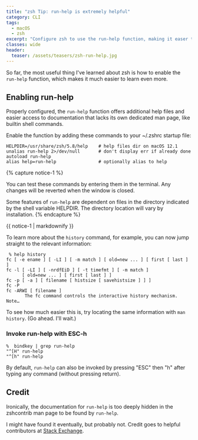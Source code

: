 ```yaml
---
title: "zsh Tip: run-help is extremely helpful"
category: CLI
tags:
  - macOS
  - zsh
excerpt: "Configure zsh to use the run-help function, making it easer to access documentation."
classes: wide
header:
  teaser: /assets/teasers/zsh-run-help.jpg
---
```


So far, the most useful thing I've learned about zsh is how to enable the `run-help` function, which makes it much easier to learn even more.

## Enabling run-help

Properly configured, the `run-help` function offers additional help files and easier access to documentation that lacks its own dedicated man page, like builtin shell commands.

Enable the function by adding these commands to your \~/.zshrc startup file:

```
HELPDIR=/usr/share/zsh/5.8/help    # help files dir on macOS 12.1
unalias run-help 2>/dev/null       # don't display err if already done
autoload run-help
alias help=run-help                # optionally alias to help
```

{% capture notice-1 %}

You can test these commands by entering them in the terminal. Any changes will be reverted when the window is closed.

Some features of `run-help` are dependent on files in the directory indicated by the shell variable HELPDIR. The directory location will vary by installation.
{% endcapture %}<div class="notice--warning">{{ notice-1 | markdownify }}</div>

To learn more about the `history` command, for example, you can now jump straight to the relevant information:

```shell
 % help history
fc [ -e ename ] [ -LI ] [ -m match ] [ old=new ... ] [ first [ last ] ]
fc -l [ -LI ] [ -nrdfEiD ] [ -t timefmt ] [ -m match ]
      [ old=new ... ] [ first [ last ] ]
fc -p [ -a ] [ filename [ histsize [ savehistsize ] ] ]
fc -P
fc -ARWI [ filename ]
       The fc command controls the interactive history mechanism.  Note…
```

To see how much easier this is, try locating the same information with `man history`. (Go ahead. I'll wait.)

### Invoke run-help with ESC-h

```shell
%  bindkey | grep run-help
"^[H" run-help
"^[h" run-help
```

By default, `run-help` can also be invoked by pressing "ESC" then "h" after typing any command (without pressing return).

## Credit

Ironically, the documentation for `run-help` is too deeply hidden in the zshcontrib man page to be found by `run-help`.

I might have found it eventually, but probably not. Credit goes to helpful contributors at
[Stack Exchange](https://stackoverflow.com/questions/4405382/how-can-i-read-documentation-about-built-in-zsh-commands).
